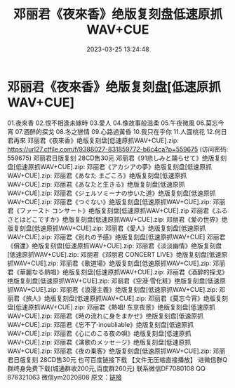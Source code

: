 ﻿---
title: 邓丽君《夜來香》绝版复刻盘低速原抓WAV+CUE
date: 2023-03-25 13:24:48
categories: 新碟专辑、稀有等精品
tags: 华语中文
---
# 邓丽君《夜來香》绝版复刻盘[低速原抓WAV+CUE]

01.夜來香
02.恨不相逢未嫁時
03.愛人
04.像故事般溫柔
05.午夜微風
06.莫忘今宵
07.酒醉的探戈
08.冬之戀情
09.心路過黃昏
10.我只在乎你
11.人面桃花
12.何日君再來
邓丽君《夜來香》绝版复刻盘[低速原抓WAV+CUE].zip: https://url27.ctfile.com/f/9388027-831859772-b6c4ca?p=559675
(访问密码: 559675)
邓丽君日版复刻 28CD售30元
邓丽君《91悲しみと踊らせて》绝版复刻盘[低速原抓WAV+CUE].zip:
邓丽君《アカシアの夢》绝版复刻盘[低速原抓WAV+CUE].zip:
邓丽君《あなた まごころ》绝版复刻盘[低速原抓WAV+CUE].zip:
邓丽君《あなたと生きる》绝版复刻盘[低速原抓WAV+CUE].zip:
邓丽君《ジェルソミーナの歩いた道》绝版复刻盘[低速原抓WAV+CUE].zip:
邓丽君《つぐない》绝版复刻盘[低速原抓WAV+CUE].zip:
邓丽君《ファースト コンサート》绝版复刻盘[低速原抓WAV+CUE].zip
邓丽君《ふるさとはどこですか》绝版复刻盘[低速原抓WAV+CUE].zip:
邓丽君《爱の世界》绝版复刻盘[低速原抓WAV+CUE].zip:
邓丽君《愛人》绝版复刻盘[低速原抓WAV+CUE].zip:
邓丽君《別れの予感》绝版复刻盘[低速原抓WAV+CUE]
邓丽君《償還》绝版复刻盘[低速原抓WAV+CUE].zip:
邓丽君《淡淡幽情》绝版复刻盘[低速原抓WAV+CUE].zip:
邓丽君《邓丽君 CONCERT LIVE》绝版复刻盘[低速原抓WAV+CUE].zip:
邓丽君《歌道場》绝版复刻盘[低速原抓WAV+CUE].zip:
邓丽君《華麗なる熱唱》绝版复刻盘[低速原抓WAV+CUE].zip:
邓丽君《酒醉的探戈》绝版复刻盘[低速原抓WAV+CUE].zip:
邓丽君《空港·雪化粧》绝版复刻盘[低速原抓WAV+CUE].zip:
邓丽君《浪漫主義》绝版复刻盘[低速原抓WAV+CUE].zip:
邓丽君《旅人》绝版复刻盘[低速原抓WAV+CUE].zip:
邓丽君《莫忘今宵》绝版复刻盘[低速原抓WAV+CUE].zip:
邓丽君《熱唱! 东京夜景》绝版复刻盘[低速原抓WAV+CUE].zip:
邓丽君《時の流れに身をまかせ》绝版复刻盘[低速原抓WAV+CUE].zip:
邓丽君《忘不了·inoubliable》绝版复刻盘[低速原抓WAV+CUE].zip:
邓丽君《心にのこる夜の唄》绝版复刻盘[低速原抓WAV+CUE].zip:
邓丽君《演歌のメッセージ》绝版复刻盘[低速原抓WAV+CUE].zip:
邓丽君《夜の乗客》绝版复刻盘[低速原抓WAV+CUE].zip:
邓丽君日版复刻 28CD售30元
也可百度链接下载 【文件无压缩直接播放】
进微信群Q群终身免费下载(城通群收200元,百度群260元)
联系微信DF7080108 QQ 876321063
微信ym2020808
原文：[链接](https://blog.sina.com.cn/s/blog_1647c7e760103115c.html)
